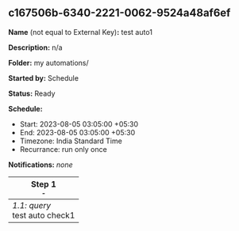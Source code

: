 ## c167506b-6340-2221-0062-9524a48af6ef

**Name** (not equal to External Key)**:** test auto1

**Description:** n/a

**Folder:** my automations/

**Started by:** Schedule

**Status:** Ready

**Schedule:**

* Start: 2023-08-05 03:05:00 +05:30
* End: 2023-08-05 03:05:00 +05:30
* Timezone: India Standard Time
* Recurrance: run only once

**Notifications:** _none_


| Step 1<br>_<small>-</small>_ |
| --- |
| _1.1: query_<br>test auto check1 |
